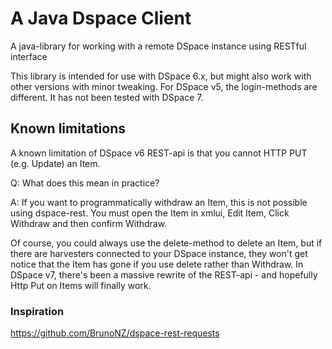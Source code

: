 # A Java Dspace Client
A java-library for working with a remote DSpace instance using RESTful interface

This library is intended for use with DSpace 6.x, but might also work with other versions with minor tweaking.
For DSpace v5, the login-methods are different. It has not been tested with DSpace 7.

## Known limitations
A known limitation of DSpace v6 REST-api is that you cannot HTTP PUT (e.g. Update) an Item. 

   Q: What does this mean in practice? 
   
   A: If you want to programmatically withdraw an Item, this is not possible using dspace-rest.
      You must open the Item in xmlui, Edit Item, Click Withdraw and then confirm Withdraw.
   
Of course, you could always use the delete-method to delete an Item, but if there are harvesters connected to your
DSpace instance, they won't get notice that the Item has gone if you use delete rather than Withdraw.
In DSpace v7, there's been a massive rewrite of the REST-api - and hopefully Http Put on Items will finally work.

### Inspiration
https://github.com/BrunoNZ/dspace-rest-requests
